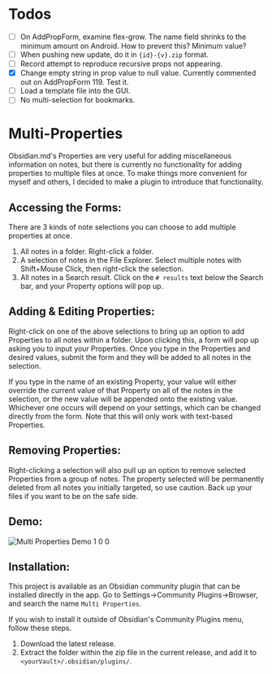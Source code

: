 # Todos
- [ ] On AddPropForm, examine flex-grow.  The name field shrinks to the minimum amount on Android.  How to prevent this?  Minimum value?
- [ ] When pushing new update, do it in `{id}-{v}.zip` format.
- [ ] Record attempt to reproduce recursive props not appearing.
- [x] Change empty string in prop value to null value.  Currently commented out on AddPropForm 119.  Test it.
- [ ] Load a template file into the GUI.
- [ ] No multi-selection for bookmarks.

# Multi-Properties

Obsidian.md's Properties are very useful for adding miscellaneous information on notes, but there is currently no functionality for adding properties to multiple files at once.  To make things more convenient for myself and others, I decided to make a plugin to introduce that functionality.

## Accessing the Forms:
There are 3 kinds of note selections you can choose to add multiple properties at once.
  1. All notes in a folder.  Right-click a folder.
  2. A selection of notes in the File Explorer.  Select multiple notes with Shift+Mouse Click, then right-click the selection.
  3. All notes in a Search result.  Click on the `# results` text below the Search bar, and your Property options will pop up.



## Adding & Editing Properties:
Right-click on one of the above selections to bring up an option to add Properties to all notes within a folder. Upon clicking this, a form will pop up asking you to input your Properties.  Once you type in the Properties and desired values, submit the form and they will be added to all notes in the selection.

If you type in the name of an existing Property, your value will either override the current value of that Property on all of the notes in the selection, or the new value will be appended onto the existing value.  Whichever one occurs will depend on your settings, which can be changed directly from the form.  Note that this will only work with text-based Properties.

## Removing Properties:
Right-clicking a selection will also pull up an option to remove selected Properties from a group of notes. The property selected will be permanently deleted from all notes you initially targeted, so use caution.  Back up your files if you want to be on the safe side.

## Demo:

![Multi Properties Demo 1 0 0](https://github.com/fez-github/obsidian-multi-properties/assets/75589254/8483e98d-cc4f-4770-a0bf-7a5da2cab93d)


## Installation:

This project is available as an Obsidian community plugin that can be installed directly in the app.  Go to Settings->Community Plugins->Browser, and search the name `Multi Properties`.

If you wish to install it outside of Obsidian's Community Plugins menu, follow these steps.

1. Download the latest release.
2. Extract the folder within the zip file in the current release, and add it to `<yourVault>/.obsidian/plugins/`.
